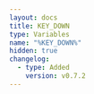 ```yaml
---
layout: docs
title: KEY_DOWN
type: Variables
name: "%KEY_DOWN%"
hidden: true
changelog:
  - type: Added
    version: v0.7.2
---
```

